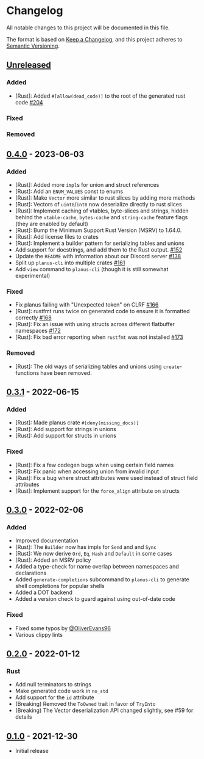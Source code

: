 # Changelog

All notable changes to this project will be documented in this file.

The format is based on [Keep a Changelog](https://keepachangelog.com/en/1.0.0/),
and this project adheres to [Semantic Versioning](https://semver.org/spec/v2.0.0.html).

## [Unreleased]

### Added

- \[Rust\]: Added `#[allow(dead_code)]` to the root of the generated rust code [#204](https://github.com/planus-org/planus/pull/204)

### Fixed

### Removed

## [0.4.0] - 2023-06-03

### Added

- \[Rust\]: Added more `impl`s for union and struct references
- \[Rust\]: Add an `ENUM_VALUES` const to enums
- \[Rust\]: Make `Vector` more similar to rust slices by adding more methods
- \[Rust\]: Vectors of `uint8`/`int8` now deserialize directly to rust slices
- \[Rust\]: Implement caching of vtables, byte-slices and strings, hidden
  behind the `vtable-cache`, `bytes-cache` and `string-cache` feature flags
  (they are enabled by default)
- \[Rust\]: Bump the Minimum Support Rust Version (MSRV) to 1.64.0.
- \[Rust\]: Add license files to crates
- \[Rust\]: Implement a builder pattern for serializing tables and unions
- Add support for docstrings, and add them to the Rust output. [#152](https://github.com/planus-org/planus/pull/152)
- Update the `README` with information about our Discord server [#138](https://github.com/planus-org/planus/pull/138)
- Split up `planus-cli` into multiple crates [#161](https://github.com/planus-org/planus/pull/161)
- Add `view` command to `planus-cli` (though it is still somewhat experimental)

### Fixed

- Fix planus failing with "Unexpected token" on CLRF [#166](https://github.com/planus-org/planus/pull/166)
- \[Rust\]: rustfmt runs twice on generated code to ensure it is formatted correctly [#168](https://github.com/planus-org/planus/pull/168)
- \[Rust\]: Fix an issue with using structs across different flatbuffer namespaces [#172](https://github.com/planus-org/planus/pull/172)
- \[Rust\]: Fix bad error reporting when `rustfmt` was not installed [#173](https://github.com/planus-org/planus/pull/173)

### Removed

- \[Rust\]: The old ways of serializing tables and unions using `create`-functions have been removed.

## [0.3.1] - 2022-06-15

### Added

- \[Rust\]: Made planus crate `#[deny(missing_docs)]`
- \[Rust\]: Add support for strings in unions
- \[Rust\]: Add support for structs in unions

### Fixed

- \[Rust\]: Fix a few codegen bugs when using certain field names
- \[Rust\]: Fix panic when accessing union from invalid input
- \[Rust\]: Fix a bug where struct attributes were used instead of struct field attributes
- \[Rust\]: Implement support for the `force_align` attribute on structs

## [0.3.0] - 2022-02-06

### Added

- Improved documentation
- \[Rust\]: The `Builder` now has impls for `Send` and and `Sync`
- \[Rust\]: We now derive `Ord`, `Eq`, `Hash` and `Default` in some cases
- \[Rust\]: Added an MSRV policy
- Added a type-check for name overlap between namespaces and declarations
- Added `generate-completions` subcommand to `planus-cli` to generate shell completions for popular shells
- Added a DOT backend
- Added a version check to guard against using out-of-date code

### Fixed

- Fixed some typos by [@OliverEvans96](https://github.com/OliverEvans96)
- Various clippy lints

## [0.2.0] - 2022-01-12

### Rust

- Add null terminators to strings
- Make generated code work in `no_std`
- Add support for the `id` attribute
- (Breaking) Removed the `ToOwned` trait in favor of `TryInto`
- (Breaking) The Vector deserialization API changed slightly, see #59 for details

## [0.1.0] - 2021-12-30

- Initial release

[Unreleased]: https://github.com/planus-org/planus/compare/v0.4.0...HEAD
[0.4.0]: https://github.com/planus-org/planus/compare/v0.3.1...v0.4.0
[0.3.1]: https://github.com/planus-org/planus/compare/v0.3.0...v0.3.1
[0.3.0]: https://github.com/planus-org/planus/compare/v0.2.0...v0.3.0
[0.2.0]: https://github.com/planus-org/planus/compare/v0.1.0...v0.2.0
[0.1.0]: https://github.com/planus-org/planus/releases/tag/v0.1.0
